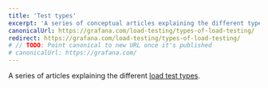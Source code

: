 ```yaml
---
title: 'Test types'
excerpt: 'A series of conceptual articles explaining the different types of load tests. Learn about planning, running, and interpreting different tests for different performance goals.'
canonicalUrl: https://grafana.com/load-testing/types-of-load-testing/
redirect: https://grafana.com/load-testing/types-of-load-testing/
# // TODO: Point canonical to new URL once it's published
# canonicalUrl: https://grafana.com/
---
```


A series of articles explaining the different [load test types](/test-types/load-test-types/).